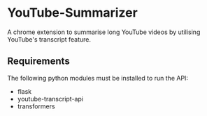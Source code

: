 # YouTube-Summarizer
A chrome extension to summarise long YouTube videos by utilising YouTube's transcript feature.

## Requirements
The following python modules must be installed to run the API:
* flask
* youtube-transcript-api
* transformers
